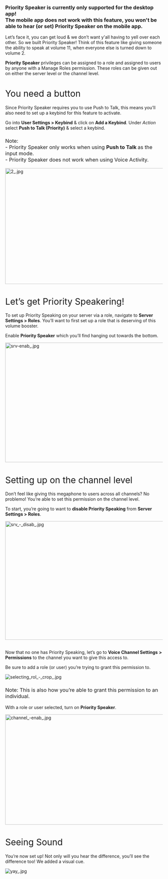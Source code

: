 <h3 class="wysiwyg-text-align-left">Priority Speaker is currently only supported for the desktop app! <br>The mobile app does <strong>not</strong> work with this feature, you won't be able to hear (or set) Priority Speaker on the mobile app.</h3>
<p><span style="font-weight: 400;">Let’s face it, you can get loud &amp; we don’t want y'all having to yell over each other. So we built Priority Speaker! Think of this feature like giving someone the ability to speak at volume 11, when everyone else is turned down to volume 2.</span></p>
<p><span style="font-weight: 400;"><strong>Priority Speaker</strong> privileges can be assigned to a role and assigned to users by anyone with a Manage Roles permission. These roles can be given out on either the server level or the channel level.</span> </p>
<h1 class="wysiwyg-text-align-left"><span style="font-weight: 400;">You need a button</span></h1>
<p class="wysiwyg-text-align-left"><span style="font-weight: 400;">Since Priority Speaker requires you to use Push to Talk, this means you’ll also need to set up a keybind for this feature to activate. </span></p>
<p class="wysiwyg-text-align-left"><span style="font-weight: 400;">Go into <strong>User Settings &gt; Keybind</strong> &amp; click on <strong>Add a Keybind</strong>. Under <em>Action</em> select <strong>Push to Talk (Priority)</strong> &amp; select a keybind.</span> </p>
<h3>
    <span style="font-weight: 400;">Note: <br>- Priority Speaker only works when using </span><strong>Push to Talk </strong><span style="font-weight: 400;">as the input mode. <br>- Priority Speaker does not work when using Voice Activity.</span>
</h3>
<p class="wysiwyg-text-align-center"><span style="font-weight: 400;"><img src="https://support.discord.com/hc/article_attachments/360008574931/2_.jpg" alt="2_.jpg" width="675" height="370"></span></p>
<h1><span style="font-weight: 400;">Let’s get Priority Speakering! </span></h1>
<p><span style="font-weight: 400;">To set up Priority Speaking on your server via a role, navigate to </span><strong>Server Settings &gt; Roles</strong><span style="font-weight: 400;">. You’ll want to first set up a role that is deserving of this volume booster. </span></p>
<p><span style="font-weight: 400;">Enable <strong>Priority Speaker</strong> which you’ll find hanging out towards the bottom.</span></p>
<p class="wysiwyg-text-align-left"><img src="https://support.discord.com/hc/article_attachments/360008568272/srv-enab_.jpg" alt="srv-enab_.jpg" width="734" height="382"></p>
<h1 class="wysiwyg-text-align-left"><span style="font-weight: 400;">Setting up on the channel level</span></h1>
<p><span style="font-weight: 400;">Don’t feel like giving this megaphone to users across all channels? No problemo! You’re able to set this permission on the channel level. </span></p>
<p><span style="font-weight: 400;">To start, you’re going to want to </span><strong>disable Priority Speaking</strong><span style="font-weight: 400;"> from </span><strong>Server Settings &gt; Roles</strong><span style="font-weight: 400;">.</span> </p>
<p class="wysiwyg-text-align-center"><img src="https://support.discord.com/hc/article_attachments/360008603211/srv_-_disab_.jpg" alt="srv_-_disab_.jpg" width="726" height="379"> </p>
<p class="wysiwyg-text-align-left"><span style="font-weight: 400;">Now that no one has Priority Speaking, let’s go to </span><strong>Voice Channel Settings</strong> <strong>&gt; Permissions</strong><span style="font-weight: 400;"> to the channel you want to give this access to. </span></p>
<p class="wysiwyg-text-align-left"><span style="font-weight: 400;">Be sure to add a role (or user) you’re trying to grant this permission to. </span></p>
<p class="wysiwyg-text-align-center"><img src="https://support.discord.com/hc/article_attachments/360008603251/selecting_rol_-_crop_.jpg" alt="selecting_rol_-_crop_.jpg"> </p>
<h3><span style="font-weight: 400;">Note: This is also how you’re able to grant this permission to an individual.</span></h3>
<p><span style="font-weight: 400;">With a role or user selected, turn on <strong>Priority Speaker</strong>.</span></p>
<p class="wysiwyg-text-align-center"><img src="https://support.discord.com/hc/article_attachments/360008568352/channel_-enab_.jpg" alt="channel_-enab_.jpg" width="725" height="352"></p>
<h1 class="wysiwyg-text-align-left">
    <span style="font-weight: 400;">Seeing Sound</span> 
</h1>
<p><span style="font-weight: 400;">You’re now set up! Not only will you hear the difference, you’ll see the difference too! We added a visual cue. </span></p>
<p class="wysiwyg-text-align-center"><img src="https://support.discord.com/hc/article_attachments/360008604211/yay_.jpg" alt="yay_.jpg"></p>